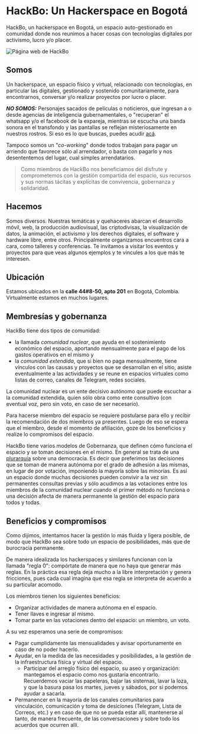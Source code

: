 # HackBo: Un Hackerspace en Bogotá


HackBo, un hackerspace en Bogotá, un espacio 
auto-gestionado en comunidad donde nos reunimos a hacer cosas con tecnologías digitales por activismo, 
lucro y/o placer.


![Página web de HackBo](https://imgur.com/y4oeKU7.png)


## Somos

Un hackerspace, un espacio físico y virtual, relacionado con tecnologías, en particular las digitales, gestionado y sostenido comunitariamente, para encontrarnos, conversar y/o realizar proyectos por lucro o placer.

***NO SOMOS:***
Personajes sacados de películas o noticieros, que ingresan a o desde agencias de inteligencia 
gubernamentales, o "recuperan" el whatsapp y/o el facebook de la expareja, 
mientras se escucha una banda sonora en el transfondo y las pantallas se reflejan misteriosamente 
en nuestros rostros. 
Si eso es lo que buscas, puedes acudir [acá](https://duckduckgo.com/?q=hackers+movie&t=ffsb&ia=videos&iai=c32Vt8IDf5s).

Tampoco somos un "_co-working_" donde todos trabajan para pagar un arriendo que favorece sólo al 
arrendador, o basta con pagarlo y nos desententemos del lugar, cual simples arrendatarios.

> Como miembros de HackBo nos beneficiamos del disfrute y comprometemos con la gestión 
> compartida del espacio, sus recursos y sus normas tácitas y explícitas de convivencia, 
> gobernanza y solidaridad. 

## Hacemos

Somos diversos. Nuestras temáticas y quehaceres abarcan el desarrollo móvil, web, la producción audiovisual, las criptodivisas, la visualización de datos, la animación, el activismo y los derechos digitales, el software y hardware libre, entre otros. Principalmente organizamos encuentros cara a cara, como talleres y conferencias. Te invitamos a visitar los eventos y proyectos para que veas algunos ejemplos y te vincules a los que más te interesen.

## Ubicación

Estamos ubicados en la **calle  44#8-50, apto 201** en Bogotá, Colombia. 
Virtualmente estamos en muchos lugares.

## Membresías y gobernanza

HackBo tiene dos tipos de comunidad:

  * la llamada _comunidad nuclear_, que ayuda en el sostenimiento económico del espacio, aportando 
    mensualmente para el pago de los gastos operativos en el mismo y 
  * la _comunidad extendida_, que si bien no paga mensualmente, tiene vínculos con las causas y 
    proyectos que se desarrollan en el sitio, asiste eventualmente a las actividades y se reune en 
    espacios virtuales como listas de correo, canales de Telegram, redes sociales.

La comunidad nuclear es un ente decisivo autónomo que puede escuchar a la comunidad extendida, quien
sólo obra como ente consultivo (con eventual voz, pero sin voto, en caso de ser necesario).

Para hacerse miembro del espacio se requiere postularse para ello y recibir la recomendación
de dos miembros ya presentes.
Luego de eso se espera que el miembro, desde el momento de afiliación, goze de los beneficios
y realize lo compromisos del espacio.

HackBo tiene varios modelos de Gobernanza, que definen cómo funciona el espacio y se toman
decisiones en el mismo.
En general se trata de una [plurarquía](http://potlatch.wikidot.com/glosario:plurarquia) sobre
una democracia. 
Es decir que preferimos las decisiones que se toman de manera autónoma por el grado de adhesión a las 
mismas, en lugar de por votación, imponiendo la mayoría sobre las minorías.
Es así un espacio donde muchas decisiones pueden convivir a la vez sin permanentes consultas previas y
sólo acudimos a las votaciones entre los miembros de la comunidad nuclear cuando el primer método no
funciona o una decisión afecta de manera permanente la gestión del espacio para todos y todas.

## Beneficios y compromisos

Como dijimos, intentamos hacer la gestión lo más fluida y ligera posible, de modo que HackBo sea sobre 
todo un espacio de posibilidades, más que de burocracia permanente.

De manera idealizada los hackerspaces y similares funcionan con la llamada "regla 0": compórtate
de manera que no haya que generar más reglas.
En la práctica esa regla deja mucho a la libre interpretación y genera fricciones, pues cada cual
imagina que esa regla se interpreta de acuerdo a su particular acomodo.

Los miembros tienen los siguientes beneficios:

  * Organizar actividades de manera autónoma en el espacio.
  * Tener llaves e ingresar al mismo.
  * Tomar parte en las votaciones dentro del espacio: un miembro, un voto.

A su vez esperamos una serie de compromisos:

  * Pagar cumplidamente las mensualidades y avisar oportunamente en caso de
    no poder hacerlo.
  * Ayudar, en la medida de las necesidades y posibilidades, a la gestión de la infraestructura 
    física y virtual del espacio.
      * Participar del arreglo físico del espacio, su aseo y organización: mantegamos el espacio como
        nos gustaría encontrarlo.
        Recuerdemos vaciar las papeleras, bajar las sisternas, lavar la loza, y que la basura pasa 
        los martes, jueves y sábados, por si podemos ayudar a sacarla.
  * Permanencer en la mayoría de los canales comunitarios para vinculación, comunicación y toma 
    de desiciones (Telegram, Lista de Correos, etc.) y en caso de que no se pueda estar allí,
    mantenerse al tanto, de manera frecuente, de las conversaciones y sobre todo los acuerdos que 
    ocurren allí.

